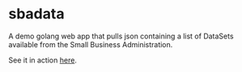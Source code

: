 # sbadata
A demo golang web app that pulls json containing a list of DataSets available from the Small Business Administration.

See it in action [here](http://sbadata.forrestledbetter.com).

